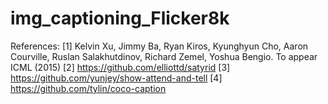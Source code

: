 # img_captioning_Flicker8k
References:
[1] Kelvin Xu, Jimmy Ba, Ryan Kiros, Kyunghyun Cho, Aaron Courville, Ruslan Salakhutdinov, Richard Zemel, Yoshua Bengio. To appear ICML (2015)
[2] https://github.com/elliottd/satyrid
[3] https://github.com/yunjey/show-attend-and-tell
[4] https://github.com/tylin/coco-caption
